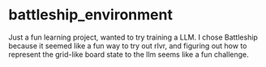 # battleship_environment

Just a fun learning project, wanted to try training a LLM. I chose Battleship because it seemed like a fun way to try out rlvr, and figuring out how to represent the grid-like board state to the llm seems like a fun challenge.